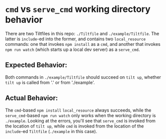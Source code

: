 # `cmd` vs `serve_cmd` working directory behavior

There are two Tiltfiles in this repo: `./Tiltfile` and `./example/Tiltfile`. The latter is `include`-ed into the former, and contains two `local_resource` commands: one that invokes `npm install` as a `cmd`, and another that invokes `npm run watch` (which starts up a local dev server) as a `serve_cmd`.

## Expected Behavior:

Both commands in `./example/Tiltfile` should succeed on `tilt up`, whether `tilt up` is called from '.' or from './example'.

## Actual Behavior:

The `cmd`-based `npm install` `local_resource` always succeeds, while the `serve_cmd`-based `npm run watch` only works when the working directory is `./example`. Looking at the errors, you'll see that `serve_cmd` is invoked from the location of `tilt up`, while `cmd` is invoked from the location of the `include`-ed `Tiltfile` (`./example` in this case).
